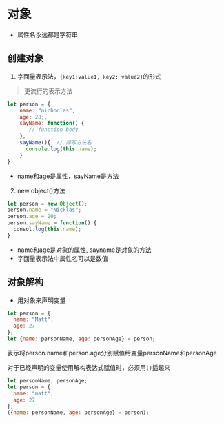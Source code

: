 # 对象

- 属性名永远都是字符串

## 创建对象

1. 字面量表示法，`{key1:value1, key2: value2}`的形式

> 更流行的表示方法

```javascript
let person = {
    name: "nichonlas",
    age: 28;,
    sayName: function() {
       // function body
    },
    sayName(){  // 简写方法名
      console.log(this.name);
    }
}
```

- name和age是属性，sayName是方法

2. new object()方法

```javascript
let person = new Object();
person.name = "Nicklas";
person.age = 20;
person.sayName = function() {
  consol.log(this.name);
}
```

- name和age是对象的属性, sayname是对象的方法
- 字面量表示法中属性名可以是数值

## 对象解构

- 用对象来声明变量

```javascript
let person = {
  name: "Matt",
  age: 27
};
let {name: personName, age: personAge} = person;
```

表示将person.name和person.age分别赋值给变量personName和personAge

对于已经声明的变量使用解构表达式赋值时，必须用`()`括起来

```javascript
let personName, personAge;
let person = {
  name: "matt",
  age: 27
};
({name: personName, age: personAge} = person);
```